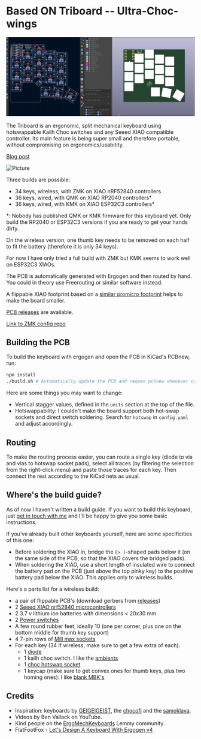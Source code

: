 # Based ON Triboard -- Ultra-Choc-wings

![Picture](ultra-choc-wings.png)

The Triboard is an ergonomic, split mechanical keyboard using hotswappable Kailh Choc switches and any Seeed XIAO compatible controller. Its main feature is being super small and therefore portable, without compromising on ergonomics/usabitity.

[Blog post](https://tarneo.fr/posts/triboard/)

![Picture](picture.jpg)

Three builds are possible:
- 34 keys, wireless, with ZMK on XIAO nRF52840 controllers
- 36 keys, wired, with QMK on XIAO RP2040 controllers*
- 36 keys, wired, with KMK on XIAO ESP32C3 controllers*

*: Nobody has published QMK or KMK firmware for this keyboard yet. Only build the RP2040 or ESP32C3 versions if you are ready to get your hands dirty.

On the wireless version, one thumb key needs to be removed on each half to fit the battery (therefore it is only 34 keys).

For now I have only tried a full build with ZMK but KMK seems to work well on ESP32C3 XIAOs.

The PCB is automatically generated with Ergogen and then routed by hand. You could in theory use Freerouting or similar software instead.

A flippable XIAO footprint based on a [similar promicro footprint](https://github.com/50an6xy06r6n/keyboard_reversible.pretty) helps to make the board smaller.

[PCB releases](https://github.com/tarneaux/triboard/releases) are available.

[Link to ZMK config repo](https://github.com/tarneaux/zmk-config-triboard)

## Building the PCB

To build the keyboard with ergogen and open the PCB in KiCad's PCBnew, run:
```sh
npm install
./build.sh # Automatically update the PCB and reopen pcbnew whenever config.yaml changes
```

Here are some things you may want to change:
- Vertical stagger values, defined in the `units` section at the top of the file.
- Hotswappability: I couldn't make the board support both hot-swap sockets and direct switch soldering. Search for `hotswap` in `config.yaml` and adjust accordingly.

## Routing

To make the routing process easier, you can route a single key (diode to via and vias to hotswap socket pads), select all traces (by filtering the selection from the right-click menu) and paste those traces for each key. Then connect the rest according to the KiCad nets as usual.

## Where's the build guide?

As of now I haven't written a build guide. If you want to build this keyboard, just [get in touch with me](https://tarneo.fr/contact/) and I'll be happy to give you some basic instructions.

If you've already built other keyboards yourself, here are some specificities of this one:
- Before soldering the XIAO in, bridge the `[> ]`-shaped pads below it (on the same side of the PCB, so that the XIAO covers the bridged pads).
- When soldering the XIAO, use a short length of insulated wire to connect the battery pad on the PCB (just above the top pinky key) to the positive battery pad below the XIAO. This applies only to wireless builds.

Here's a parts list for a wireless build:
- a pair of flippable PCB's (download gerbers from [releases](https://github.com/tarneaux/triboard/releases/))
- 2 [Seeed XIAO nrf52840 microcontrollers](https://www.seeedstudio.com/Seeed-XIAO-BLE-nRF52840-p-5201.html)
- 2 3.7 v lithium ion batteries with dimensions < 20x30 mm
- 2 [Power switches](https://splitkb.com/products/wireless-controller-expansion-bundle)
- A few round rubber feet, ideally 10 (one per corner, plus one on the bottom middle for thumb key support)
- 4 7-pin rows of [Mill max sockets](https://splitkb.com/products/mill-max-low-profile-sockets)
- For each key (34 if wireless, make sure to get a few extra of each):
  - 1 [diode](https://splitkb.com/products/smd-diodes)
  - 1 kailh choc switch. I like the [ambients](https://splitkb.com/products/ambients-kailh-low-profile-choc-switches)
  - 1 [choc hotswap socket](https://splitkb.com/products/kailh-hotswap-sockets?variant=39472161456205)
  - 1 keycap (make sure to get convex ones for thumb keys, plus two homing ones): I like [blank MBK's](https://splitkb.com/products/blank-mbk-choc-low-profile-keycaps)

## Credits

- Inspiration: keyboards by [GEIGEIGEIST](https://github.com/GEIGEIGEIST), the [chocofi](https://github.com/pashutk/chocofi) and the [samoklava](https://github.com/wxsh/samoklava).
- Videos by Ben Vallack on YouTube.
- Kind people on the [ErgoMechKeyboards](https://lemmy.ml/c/ergomechkeyboards@lemmy.world) Lemmy community.
- FlatFootFox - [Let's Design A Keyboard With Ergogen v4](https://flatfootfox.com/ergogen-introduction/)
